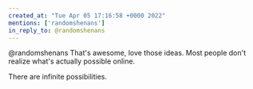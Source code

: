 ```yaml
---
created_at: "Tue Apr 05 17:16:58 +0000 2022"
mentions: ['randomshenans']
in_reply_to: @randomshenans
---
```


@randomshenans That's awesome, love those ideas. Most people don't realize what's actually possible online. 

There are infinite possibilities.